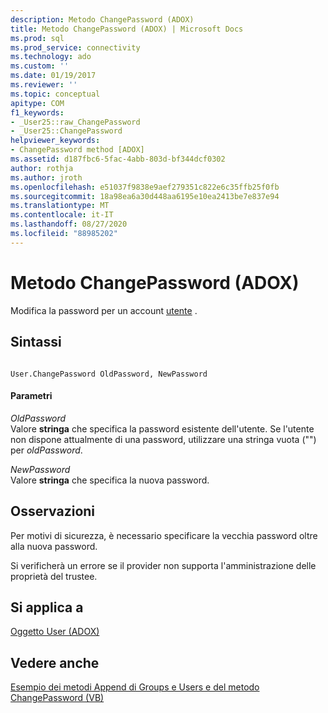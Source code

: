 ```yaml
---
description: Metodo ChangePassword (ADOX)
title: Metodo ChangePassword (ADOX) | Microsoft Docs
ms.prod: sql
ms.prod_service: connectivity
ms.technology: ado
ms.custom: ''
ms.date: 01/19/2017
ms.reviewer: ''
ms.topic: conceptual
apitype: COM
f1_keywords:
- _User25::raw_ChangePassword
- _User25::ChangePassword
helpviewer_keywords:
- ChangePassword method [ADOX]
ms.assetid: d187fbc6-5fac-4abb-803d-bf344dcf0302
author: rothja
ms.author: jroth
ms.openlocfilehash: e51037f9838e9aef279351c822e6c35ffb25f0fb
ms.sourcegitcommit: 18a98ea6a30d448aa6195e10ea2413be7e837e94
ms.translationtype: MT
ms.contentlocale: it-IT
ms.lasthandoff: 08/27/2020
ms.locfileid: "88985202"
---
```

# <a name="changepassword-method-adox"></a>Metodo ChangePassword (ADOX)
Modifica la password per un account [utente](./user-object-adox.md) .  
  
## <a name="syntax"></a>Sintassi  
  
```  
  
User.ChangePassword OldPassword, NewPassword  
```  
  
#### <a name="parameters"></a>Parametri  
 *OldPassword*  
 Valore **stringa** che specifica la password esistente dell'utente. Se l'utente non dispone attualmente di una password, utilizzare una stringa vuota ("") per *oldPassword*.  
  
 *NewPassword*  
 Valore **stringa** che specifica la nuova password.  
  
## <a name="remarks"></a>Osservazioni  
 Per motivi di sicurezza, è necessario specificare la vecchia password oltre alla nuova password.  
  
 Si verificherà un errore se il provider non supporta l'amministrazione delle proprietà del trustee.  
  
## <a name="applies-to"></a>Si applica a  
 [Oggetto User (ADOX)](./user-object-adox.md)  
  
## <a name="see-also"></a>Vedere anche  
 [Esempio dei metodi Append di Groups e Users e del metodo ChangePassword (VB)](./groups-and-users-append-changepassword-methods-example-vb.md)